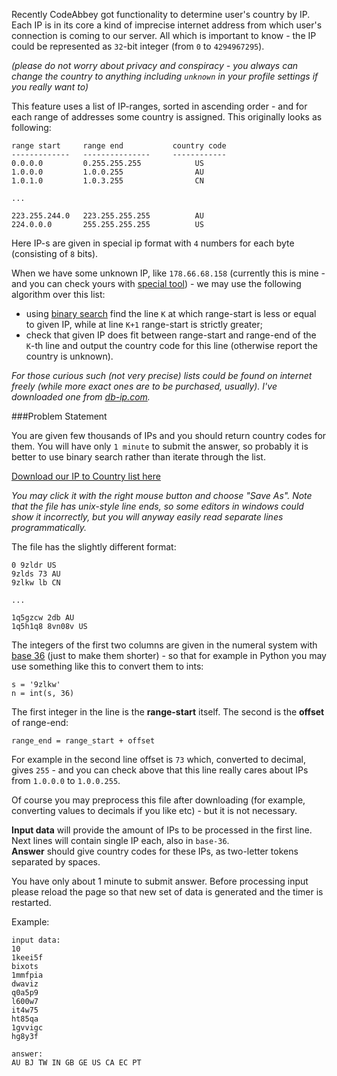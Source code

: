 Recently CodeAbbey got functionality to determine user's country by IP. Each IP is in its core a kind of
imprecise internet address from which user's connection is coming to our server. All which is important to know - the
IP could be represented as `32`-bit integer (from `0` to `4294967295`).

_(please do not worry about privacy and conspiracy - you always can change the country to anything including `unknown`
in your profile settings if you really want to)_

This feature uses a list of IP-ranges, sorted in ascending order - and for each range of addresses some country is
assigned. This originally looks as following:

	range start		range end           country code
	-------------   ---------------     ------------
    0.0.0.0 		0.255.255.255			 US
	1.0.0.0 		1.0.0.255				 AU
	1.0.1.0			1.0.3.255				 CN
	
	...
	
	223.255.244.0	223.255.255.255			 AU
	224.0.0.0 		255.255.255.255			 US

Here IP-s are given in special ip format with `4` numbers for each byte (consisting of `8` bits).

When we have some unknown IP, like `178.66.68.158` (currently this is mine - and you can check yours with
[special tool](http://www.yougetsignal.com/what-is-my-ip-address/)) - we may use the following algorithm over this list:

- using [binary search](../wiki/binary-search) find the line `K` at which range-start is less or equal to given IP,
	while at line `K+1` range-start is strictly greater;
- check that given IP does fit between range-start and range-end of the `K`-th line and output the country code for
	this line (otherwise report the country is unknown).

_For those curious such (not very precise) lists could be found on internet freely (while more exact ones are to be
purchased, usually). I've downloaded one from [db-ip.com](https://db-ip.com/db/#downloads)._

###Problem Statement

You are given few thousands of IPs and you should return country codes for them. You will have only `1 minute` to
submit the answer, so probably it is better to use binary search rather than iterate through the list.

[Download our IP to Country list here](http://www.codeabbey.com/data/db-ip.txt)

_You may click it with the right mouse button and choose "Save As". Note that the file has unix-style line ends, so
some editors in windows could show it incorrectly, but you will anyway easily read separate lines programmatically._

The file has the slightly different format:

	0 9zldr US
	9zlds 73 AU
	9zlkw lb CN
	
	...
	
	1q5gzcw 2db AU
	1q5h1q8 8vn08v US

The integers of the first two columns are given in the numeral system with
[base 36](http://en.wikipedia.org/wiki/Base_36) (just to make them shorter) - so that for example in Python you may
use something like this to convert them to ints:

    s = '9zlkw'
	n = int(s, 36)

The first integer in the line is the **range-start** itself. The second is the **offset** of range-end:

    range_end = range_start + offset

For example in the second line offset is `73` which, converted to decimal, gives `255` - and you can check above that
this line really cares about IPs from `1.0.0.0` to `1.0.0.255`.

Of course you may preprocess this file after downloading (for example, converting values to decimals if you like etc) -
but it is not necessary.

**Input data** will provide the amount of IPs to be processed in the first line.  
Next lines will contain single IP each, also in `base-36`.  
**Answer** should give country codes for these IPs, as two-letter tokens separated by spaces.

<div class="attention">You have only about 1 minute to submit answer. Before processing input please
reload the page so that new set of data is generated and the timer is restarted.</div>

Example:

	input data:
	10
	1keei5f
	bixots
	1mmfpia
	dwaviz
	q0a5p9
	l600w7
	it4w75
	ht85qa
	1gvvigc
	hg8y3f

	answer:
	AU BJ TW IN GB GE US CA EC PT

<script>
noServerRun = true;
</script>
